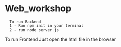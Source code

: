 # Web_workshop

      To run Backend
      1 - Run npm init in your terminal
      2 - run node server.js
To run Frontend
      Just open the html file in the browser
